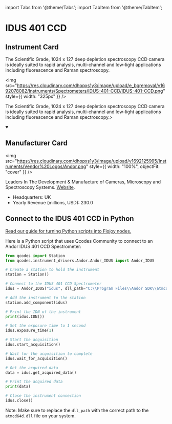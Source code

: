 
import Tabs from '@theme/Tabs';
import TabItem from '@theme/TabItem';

# IDUS 401 CCD

## Instrument Card

<div className="flex">

<div>

The Scientific Grade, 1024 x 127 deep depletion spectroscopy CCD camera is ideally suited to rapid analysis, multi-channel and low-light applications including fluorescence and Raman spectroscopy.

</div>

<img src="https://res.cloudinary.com/dhopxs1y3/image/upload/e_bgremoval/v1692078082/Instruments/Spectrometers/IDUS-401-CCD/IDUS-401-CCD.png" style={{ width: "325px" }} />

</div>

The Scientific Grade, 1024 x 127 deep depletion spectroscopy CCD camera is ideally suited to rapid analysis, multi-channel and low-light applications including fluorescence and Raman spectroscopy.>

<details open>
<summary><h2>Manufacturer Card</h2></summary>

<img src="https://res.cloudinary.com/dhopxs1y3/image/upload/v1692125995/Instruments/Vendor%20Logos/Andor.png" style={{ width: "100%", objectFit: "cover" }} />

Leaders In The Development & Manufacture of Cameras, Microscopy and Spectroscopy Systems. <a href="https://andor.oxinst.com/">Website</a>.

<ul>
  <li>Headquarters: UK</li>
  <li>Yearly Revenue (millions, USD): 230.0</li>
</ul>
</details>

## Connect to the IDUS 401 CCD in Python

[Read our guide for turning Python scripts into Flojoy nodes.](https://docs.flojoy.ai/custom-nodes/creating-custom-node/)


<Tabs>
<TabItem value="Qcodes Community" label="Qcodes Community">

Here is a Python script that uses Qcodes Community to connect to an Andor IDUS 401 CCD Spectrometer:

```python
from qcodes import Station
from qcodes.instrument_drivers.Andor.Andor_IDUS import Andor_IDUS

# Create a station to hold the instrument
station = Station()

# Connect to the IDUS 401 CCD Spectrometer
idus = Andor_IDUS("idus", dll_path="C:\\Program Files\\Andor SDK\\atmcd64d.dll", camera_id=0, setup=True)

# Add the instrument to the station
station.add_component(idus)

# Print the IDN of the instrument
print(idus.IDN())

# Set the exposure time to 1 second
idus.exposure_time(1)

# Start the acquisition
idus.start_acquisition()

# Wait for the acquisition to complete
idus.wait_for_acquisition()

# Get the acquired data
data = idus.get_acquired_data()

# Print the acquired data
print(data)

# Close the instrument connection
idus.close()
```

Note: Make sure to replace the `dll_path` with the correct path to the `atmcd64d.dll` file on your system.

</TabItem>
</Tabs>
